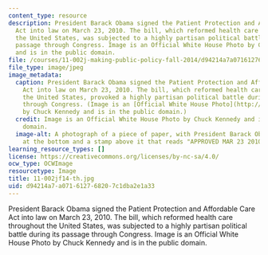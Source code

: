 ```yaml
---
content_type: resource
description: President Barack Obama signed the Patient Protection and Affordable Care
  Act into law on March 23, 2010. The bill, which reformed health care throughout
  the United States, was subjected to a highly partisan political battle during its
  passage through Congress. Image is an Official White House Photo by Chuck Kennedy
  and is in the public domain.
file: /courses/11-002j-making-public-policy-fall-2014/d94214a7a071612768207c1dba2e1a33_11-002jf14-th.jpg
file_type: image/jpeg
image_metadata:
  caption: President Barack Obama signed the Patient Protection and Affordable Care
    Act into law on March 23, 2010. The bill, which reformed health care throughout
    the United States, provoked a highly partisan political battle during its passage
    through Congress. (Image is an [Official White House Photo](http://www.flickr.com/photos/whitehouse/4458527284/in/set-72157623676571910)
    by Chuck Kennedy and is in the public domain.)
  credit: Image is an Official White House Photo by Chuck Kennedy and is in the public
    domain.
  image-alt: A photograph of a piece of paper, with President Barack Obama's signature
    at the bottom and a stamp above it that reads "APPROVED MAR 23 2010."
learning_resource_types: []
license: https://creativecommons.org/licenses/by-nc-sa/4.0/
ocw_type: OCWImage
resourcetype: Image
title: 11-002jf14-th.jpg
uid: d94214a7-a071-6127-6820-7c1dba2e1a33
---
```

President Barack Obama signed the Patient Protection and Affordable Care Act into law on March 23, 2010. The bill, which reformed health care throughout the United States, was subjected to a highly partisan political battle during its passage through Congress. Image is an Official White House Photo by Chuck Kennedy and is in the public domain.